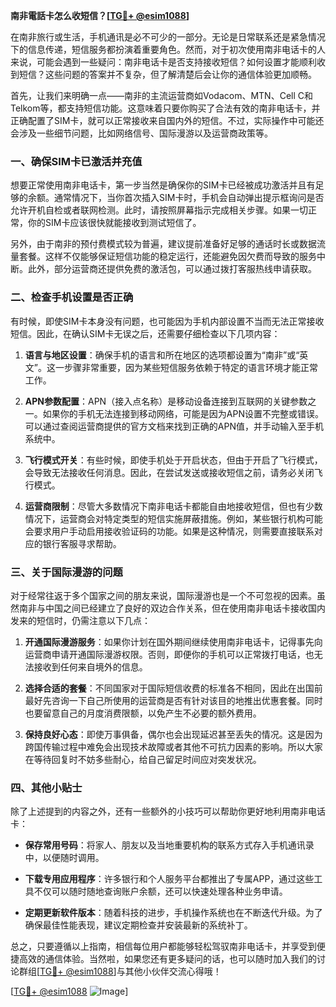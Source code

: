 **南非電話卡怎么收短信？[[TG💪+ @esim1088](https://t.me/s/esim1088)]**

在南非旅行或生活，手机通讯是必不可少的一部分。无论是日常联系还是紧急情况下的信息传递，短信服务都扮演着重要角色。然而，对于初次使用南非电话卡的人来说，可能会遇到一些疑问：南非电话卡是否支持接收短信？如何设置才能顺利收到短信？这些问题的答案并不复杂，但了解清楚后会让你的通信体验更加顺畅。

首先，让我们来明确一点——南非的主流运营商如Vodacom、MTN、Cell C和Telkom等，都支持短信功能。这意味着只要你购买了合法有效的南非电话卡，并正确配置了SIM卡，就可以正常接收来自国内外的短信。不过，实际操作中可能还会涉及一些细节问题，比如网络信号、国际漫游以及运营商政策等。

### **一、确保SIM卡已激活并充值**

想要正常使用南非电话卡，第一步当然是确保你的SIM卡已经被成功激活并且有足够的余额。通常情况下，当你首次插入SIM卡时，手机会自动弹出提示框询问是否允许开机自检或者联网检测。此时，请按照屏幕指示完成相关步骤。如果一切正常，你的SIM卡应该很快就能接收到测试短信了。

另外，由于南非的预付费模式较为普遍，建议提前准备好足够的通话时长或数据流量套餐。这样不仅能够保证短信功能的稳定运行，还能避免因欠费而导致的服务中断。此外，部分运营商还提供免费的激活包，可以通过拨打客服热线申请获取。

### **二、检查手机设置是否正确**

有时候，即使SIM卡本身没有问题，也可能因为手机内部设置不当而无法正常接收短信。因此，在确认SIM卡无误之后，还需要仔细检查以下几项内容：

1. **语言与地区设置**：确保手机的语言和所在地区的选项都设置为“南非”或“英文”。这一步骤非常重要，因为某些短信服务依赖于特定的语言环境才能正常工作。
   
2. **APN参数配置**：APN（接入点名称）是移动设备连接到互联网的关键参数之一。如果你的手机无法连接到移动网络，可能是因为APN设置不完整或错误。可以通过查阅运营商提供的官方文档来找到正确的APN值，并手动输入至手机系统中。

3. **飞行模式开关**：有些时候，即使手机处于开启状态，但由于开启了飞行模式，会导致无法接收任何消息。因此，在尝试发送或接收短信之前，请务必关闭飞行模式。

4. **运营商限制**：尽管大多数情况下南非电话卡都能自由地接收短信，但也有少数情况下，运营商会对特定类型的短信实施屏蔽措施。例如，某些银行机构可能会要求用户手动启用接收验证码的功能。如果是这种情况，则需要直接联系对应的银行客服寻求帮助。

### **三、关于国际漫游的问题**

对于经常往返于多个国家之间的朋友来说，国际漫游也是一个不可忽视的因素。虽然南非与中国之间已经建立了良好的双边合作关系，但在使用南非电话卡接收国内发来的短信时，仍需注意以下几点：

1. **开通国际漫游服务**：如果你计划在国外期间继续使用南非电话卡，记得事先向运营商申请开通国际漫游权限。否则，即便你的手机可以正常拨打电话，也无法接收到任何来自境外的信息。

2. **选择合适的套餐**：不同国家对于国际短信收费的标准各不相同，因此在出国前最好先咨询一下自己所使用的运营商是否有针对该目的地推出优惠套餐。同时也要留意自己的月度消费限额，以免产生不必要的额外费用。

3. **保持良好心态**：即使万事俱备，偶尔也会出现延迟甚至丢失的情况。这是因为跨国传输过程中难免会出现技术故障或者其他不可抗力因素的影响。所以大家在等待回复时不妨多些耐心，给自己留足时间应对突发状况。

### **四、其他小贴士**

除了上述提到的内容之外，还有一些额外的小技巧可以帮助你更好地利用南非电话卡：

- **保存常用号码**：将家人、朋友以及当地重要机构的联系方式存入手机通讯录中，以便随时调用。
  
- **下载专用应用程序**：许多银行和个人服务平台都推出了专属APP，通过这些工具不仅可以随时随地查询账户余额，还可以快速处理各种业务申请。

- **定期更新软件版本**：随着科技的进步，手机操作系统也在不断迭代升级。为了确保最佳性能表现，建议定期检查并安装最新的系统补丁。

总之，只要遵循以上指南，相信每位用户都能够轻松驾驭南非电话卡，并享受到便捷高效的通信体验。当然啦，如果您还有更多疑问的话，也可以随时加入我们的讨论群组[[TG💪+ @esim1088](https://t.me/s/esim1088)]与其他小伙伴交流心得哦！

[[TG💪+ @esim1088](https://t.me/s/esim1088) ![Image](https://i.postimg.cc/4NQfJmqS/Snipaste-2025-05-13-00-14-12.png)]
